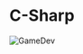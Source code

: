 # C-Sharp
![GameDev](https://user-images.githubusercontent.com/89768557/211239323-e9d23197-f7ae-47e2-be91-23b54f997f1f.gif)
